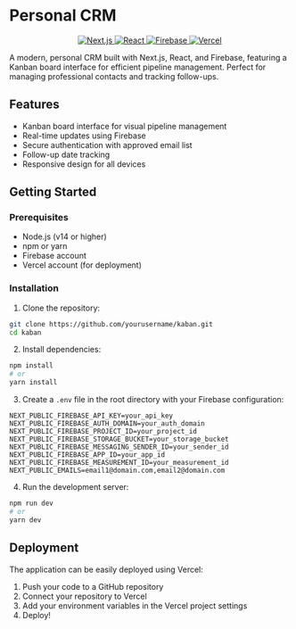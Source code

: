 # Personal CRM

<div align="center">
  <p>
    <a href="https://nextjs.org">
      <img src="https://img.shields.io/badge/Next.js-black?style=for-the-badge&logo=next.js&logoColor=white" alt="Next.js" />
    </a>
    <a href="https://reactjs.org">
      <img src="https://img.shields.io/badge/React-61DAFB?style=for-the-badge&logo=react&logoColor=black" alt="React" />
    </a>
    <a href="https://firebase.google.com">
      <img src="https://img.shields.io/badge/Firebase-FFCA28?style=for-the-badge&logo=firebase&logoColor=black" alt="Firebase" />
    </a>
    <a href="https://vercel.com">
      <img src="https://img.shields.io/badge/Vercel-000000?style=for-the-badge&logo=vercel&logoColor=white" alt="Vercel" />
    </a>
  </p>
</div>

A modern, personal CRM built with Next.js, React, and Firebase, featuring a Kanban board interface for efficient pipeline management. Perfect for managing professional contacts and tracking follow-ups.

## Features

- Kanban board interface for visual pipeline management
- Real-time updates using Firebase
- Secure authentication with approved email list
- Follow-up date tracking
- Responsive design for all devices

## Getting Started

### Prerequisites

- Node.js (v14 or higher)
- npm or yarn
- Firebase account
- Vercel account (for deployment)

### Installation

1. Clone the repository:
```bash
git clone https://github.com/yourusername/kaban.git
cd kaban
```

2. Install dependencies:
```bash
npm install
# or
yarn install
```

3. Create a `.env` file in the root directory with your Firebase configuration:
```env
NEXT_PUBLIC_FIREBASE_API_KEY=your_api_key
NEXT_PUBLIC_FIREBASE_AUTH_DOMAIN=your_auth_domain
NEXT_PUBLIC_FIREBASE_PROJECT_ID=your_project_id
NEXT_PUBLIC_FIREBASE_STORAGE_BUCKET=your_storage_bucket
NEXT_PUBLIC_FIREBASE_MESSAGING_SENDER_ID=your_sender_id
NEXT_PUBLIC_FIREBASE_APP_ID=your_app_id
NEXT_PUBLIC_FIREBASE_MEASUREMENT_ID=your_measurement_id
NEXT_PUBLIC_EMAILS=email1@domain.com,email2@domain.com
```

4. Run the development server:
```bash
npm run dev
# or
yarn dev
```

## Deployment

The application can be easily deployed using Vercel:

1. Push your code to a GitHub repository
2. Connect your repository to Vercel
3. Add your environment variables in the Vercel project settings
4. Deploy!

